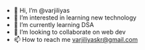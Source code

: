 - 👋 Hi, I’m @varjiliyas
- 👀 I’m interested in learning new technology
- 🌱 I’m currently learning DSA
- 💞️ I’m looking to collaborate on web dev
- 📫 How to reach me varjiliyaskr@gmail.com

<!---
varjiliyas/varjiliyas is a ✨ special ✨ repository because its `README.md` (this file) appears on your GitHub profile.
You can click the Preview link to take a look at your changes.
--->
